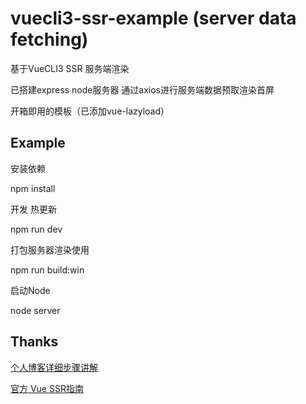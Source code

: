 # vuecli3-ssr-example (server data fetching)

基于VueCLI3 SSR 服务端渲染 

已搭建express node服务器 通过axios进行服务端数据预取渲染首屏 

开箱即用的模板（已添加vue-lazyload）

## Example

安装依赖

npm install

开发 热更新

npm run dev

打包服务器渲染使用

npm run build:win

启动Node

node server

## Thanks
[个人博客详细步骤讲解](http://zuxiaoke.com/article?id=11)

[官方 Vue SSR指南](https://ssr.vuejs.org)
